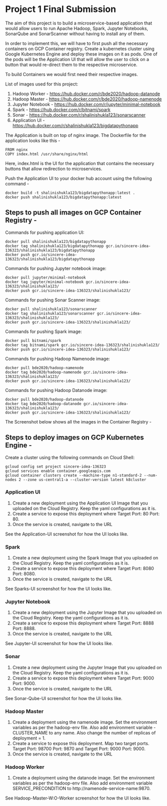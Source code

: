# Project 1 Final Submission

The aim of this project is to build a microservice-based application that would allow users to run Apache Hadoop, Spark, Jupyter Notebooks, SonarQube and SonarScanner without having to install any of them. 

In order to implement this, we will have to first push all the necessary containers on GCP Container registry. Create a kubernetes cluster using Google Kubernetes Engine and deploy these images on it as pods. One of the pods will be the Application UI that will allow the user to click on a button that would re-direct them to the respective microservice.


To build Containers we would first need their respective images.

List of images used for this project:

1. Hadoop Worker - https://hub.docker.com/r/bde2020/hadoop-datanode
2. Hadoop Master - https://hub.docker.com/r/bde2020/hadoop-namenode
3. Jupyter Notebook - https://hub.docker.com/r/jupyter/minimal-notebook
4. Spark - https://hub.docker.com/r/bitnami/spark
5. Sonar - https://hub.docker.com/r/shalinishukla123/sonarscanner
6. Application UI - https://hub.docker.com/r/shalinishukla123/bigdatapythonapp

The Application is built on top of nginx image.
The Dockerfile for the application looks like this - 

```
FROM nginx
COPY index.html /usr/share/nginx/html
```

Here, index.html is the UI for the application that contains the necessary buttons that allow redirection to microservices.

Push the Application UI to your docker hub account using the following command -

```
docker build -t shalinishukla123/bigdatapythonapp:latest .
docker push shalinishukla123/bigdatapythonapp:latest
```


## Steps to push all images on GCP Container Registry -

Commands for pushing application UI:

```
docker pull shalinishukla123/bigdatapythonapp
docker tag shalinishukla123/bigdatapythonapp gcr.io/sincere-idea-136323/shalinishukla123/bigdatapythonapp
docker push gcr.io/sincere-idea-136323/shalinishukla123/bigdatapythonapp
```

Commands for pushing Jupyter notebook image:

```
docker pull jupyter/minimal-notebook
docker tag jupyter/minimal-notebook gcr.io/sincere-idea-136323/shalinishukla123/
docker push gcr.io/sincere-idea-136323/shalinishukla123/
```

Commands for pushing Sonar Scanner image:

```
docker pull shalinishukla123/sonarscanner
docker tag shalinishukla123/sonarscanner gcr.io/sincere-idea-136323/shalinishukla123/
docker push gcr.io/sincere-idea-136323/shalinishukla123/
```

Commands for pushing Spark image:

```
docker pull bitnami/spark
docker tag bitnami/spark gcr.io/sincere-idea-136323/shalinishukla123/
docker push gcr.io/sincere-idea-136323/shalinishukla123/
```

Commands for pushing Hadoop Namenode image:

```
docker pull bde2020/hadoop-namenode
docker tag bde2020/hadoop-namenode gcr.io/sincere-idea-136323/shalinishukla123/
docker push gcr.io/sincere-idea-136323/shalinishukla123/
```

Commands for pushing Hadoop Datanode image:

```
docker pull bde2020/hadoop-datanode
docker tag bde2020/hadoop-datanode gcr.io/sincere-idea-136323/shalinishukla123/
docker push gcr.io/sincere-idea-136323/shalinishukla123/
```

The Screenshot below shows all the images in the Container Registry -




## Steps to deploy images on GCP Kubernetes Engine -

Create a cluster using the following commands on Cloud Shell:

```
gcloud config set project sincere-idea-136323
gcloud services enable container.googleapis.com
gcloud container clusters create --machine-type n1-standard-2 --num-nodes 2 --zone us-central1-a --cluster-version latest k8cluster
```





### Application UI

1. Create a new deployment using the Application UI Image that you uploaded on the Cloud Registry. Keep the yaml configurations as it is. 
2. Create a service to expose this deployment where Target Port: 80 Port: 80.
3. Once the service is created, navigate to the URL 

See the Application-UI screenshot for how the UI looks like.

### Spark

1. Create a new deployment using the Spark Image that you uploaded on the Cloud Registry. Keep the yaml configurations as it is.
2. Create a service to expose this deployment where Target Port: 8080 Port: 8080.
3. Once the service is created, navigate to the URL 

See Sparks-UI screenshot for how the UI looks like.

### Jupyter Notebook

1. Create a new deployment using the Jupyter Image that you uploaded on the Cloud Registry. Keep the yaml configurations as it is.
2. Create a service to expose this deployment where Target Port: 8888 Port: 8888.
3. Once the service is created, navigate to the URL 

See Jupyter-UI screenshot for how the UI looks like.

### Sonar

1. Create a new deployment using the Jupyter Image that you uploaded on the Cloud Registry. Keep the yaml configurations as it is.
2. Create a service to expose this deployment where Target Port: 9000 Port: 9000.
3. Once the service is created, navigate to the URL 

See Sonar-Qube-UI screenshot for how the UI looks like.

### Hadoop Master

1. Create a deployment using the namenode image. Set the environment variables as per the hadoop-env file. Also add environment variable - CLUSTER_NAME to any name. Also change the number of replicas of deployment = 1.
2. Create a service to expose this deployment. Map two target ports. Target Port: 98700 Port: 9870 and Target Port: 9000 Port: 9000.
3. Once the service is created, navigate to the URL 

### Hadoop Worker

1. Create a deployment using the datanode image. Set the environment variables as per the hadoop-env file. Also add environment variable SERVICE_PRECONDITION to http://namenode-service-name:9870.

See Hadoop-Master-W:O-Worker screenshot for how the UI looks like. 
